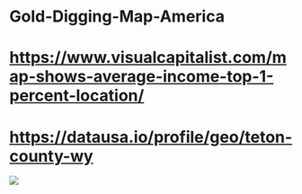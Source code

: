 # Gold-Digging-Map-America

# https://www.visualcapitalist.com/map-shows-average-income-top-1-percent-location/



# https://datausa.io/profile/geo/teton-county-wy

![](https://2oqz471sa19h3vbwa53m33yj-wpengine.netdna-ssl.com/wp-content/uploads/2016/07/average-income-top-1-per-cent.jpg)
